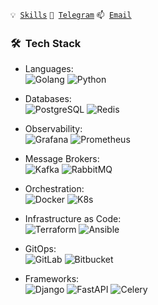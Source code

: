 <code>💡 [Skills](SKILLS.md)</code>
<code>💬 [Telegram](https://t.me/al_chumakov)</code>
<code>📫 [Email](mailto:al.chumakov96@gmail.com)</code>

<h3> 🛠 &nbsp;Tech Stack</h3>

- Languages:<br>
![Golang](https://img.shields.io/badge/-Go-333333?style=flat&logo=go&style=flat)
![Python](https://img.shields.io/badge/-Python-333333?style=flat&logo=python)

- Databases:<br>
![PostgreSQL](https://img.shields.io/badge/-PostgreSQL-333333?style=flat&logo=postgresql)
![Redis](https://img.shields.io/badge/-Redis-333333?style=flat&logo=Redis)

- Observability:<br>
![Grafana](https://img.shields.io/badge/-Grafana-333333?style=flat&logo=Grafana)
![Prometheus](https://img.shields.io/badge/-Prometheus-333333?style=flat&logo=Prometheus)

- Message Brokers:<br>
![Kafka](https://img.shields.io/badge/-Kafka-333333?style=flat&logo=apachekafka)
![RabbitMQ](https://img.shields.io/badge/-Rabbitmq-333333?style=flat&logo=rabbitmq)


- Orchestration: <br>
![Docker](https://img.shields.io/badge/-Docker-333333?style=flat&logo=Docker)
![K8s](https://img.shields.io/badge/-Kubernetes-333333?style=flat&logo=Kubernetes)

- Infrastructure as Code:<br>
![Terraform](https://img.shields.io/badge/-Terraform-333333?style=flat&logo=Terraform)
![Ansible](https://img.shields.io/badge/-Ansible-333333?style=flat&logo=Ansible)

- GitOps:<br>
![GitLab](https://img.shields.io/badge/-GitLab-333333?style=flat&logo=GitLab)
![Bitbucket](https://img.shields.io/badge/-Bitbucket-333333?style=flat&logo=Bitbucket)


- Frameworks:<br>
![Django](https://img.shields.io/badge/-Django-333333?style=flat&logo=django)
![FastAPI](https://img.shields.io/badge/-FastAPI-333333?style=flat&logo=fastapi)
![Celery](https://img.shields.io/badge/-Celery-333333?style=flat&logo=Celery)
